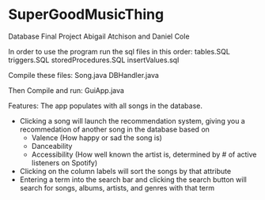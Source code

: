 # SuperGoodMusicThing
Database Final Project
Abigail Atchison and Daniel Cole

In order to use the program run the sql files in this order:
tables.SQL
triggers.SQL
storedProcedures.SQL
insertValues.sql

Compile these files:
Song.java
DBHandler.java

Then Compile and run:
GuiApp.java

Features:
The app populates with all songs in the database.

- Clicking a song will launch the recommendation system, giving you a recommedation of another song in the database based on
  - Valence (How happy or sad the song is)
  - Danceability
  - Accessibility (How well known the artist is, determined by # of active listeners on Spotify)
- Clicking on the column labels will sort the songs by that attribute
- Entering a term into the search bar and clicking the search button will search for songs, albums, artists, and genres with that term
